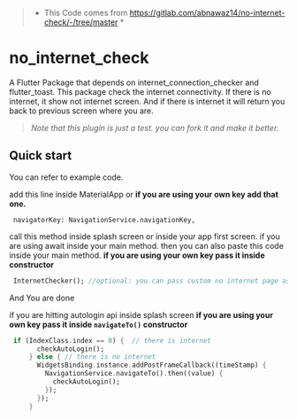 
>* This Code comes from https://gitlab.com/abnawaz14/no-internet-check/-/tree/master *

# no_internet_check


A Flutter Package that depends on internet_connection_checker and flutter_toast. This package check the internet connectivity. If there is no internet, it show not internet screen. And if there is internet it will return you back to previous screen where you are.

>*Note that this plugin is just a test. you can fork it and make it better.*

## Quick start

You can refer to example code.

add this line inside MaterialApp or <b> if you are using your own key add that one.</b>
```
 navigatorKey: NavigationService.navigationKey,
```
call this method inside splash screen or inside your app first screen. if you are using await inside your main method. then you can also paste this code inside your main method.
<b>if you are using your own key pass it inside constructor</b>
```dart
 InternetChecker(); //optional: you can pass custom no internet page as an argument
```

And You are done


if you are hitting autologin api inside splash screen
<b>if you are using your own key pass it inside ``navigateTo()`` constructor</b>
```dart
 if (IndexClass.index == 0) {  // there is internet
       checkAutoLogin();
     } else { // there is no internet
       WidgetsBinding.instance.addPostFrameCallback((timeStamp) {
         NavigationService.navigateTo().then((value) {
           checkAutoLogin(); 
         });
       });
     }
```

